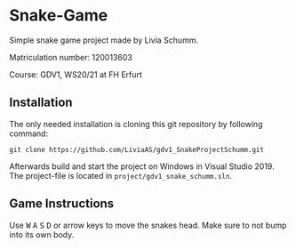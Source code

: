 # Snake-Game
 
Simple snake game project made by Livia Schumm.

Matriculation number: 120013603

Course: GDV1, WS20/21 at FH Erfurt

## Installation

The only needed installation is cloning this git repository by following command:

```
git clone https://github.com/LiviaAS/gdv1_SnakeProjectSchumm.git
```

Afterwards build and start the project on Windows in Visual Studio 2019. The project-file is located in ``` project/gdv1_snake_schumm.sln ```.

## Game Instructions

Use <kbd>W</kbd> <kbd>A</kbd> <kbd>S</kbd> <kbd>D</kbd> or arrow keys to move the snakes head. Make sure to not bump into its own body.
